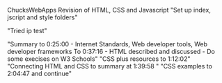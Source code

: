ChucksWebApps Revision of HTML, CSS and Javascript
"Set up index, jscript and style folders"

"Tried ip test"

"Summary to 0:25:00 - Internet Standards, Web developer tools, Web developer frameworks  To 0:37:16 - HTML described and discussed - Do some execises on W3 Schools"
"CSS plus resources to 1:12:02"
"Connecting HTML and CSS to summary at 1:39:58 "
"CSS  examples to 2:04:47 and continue"